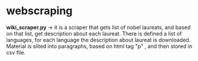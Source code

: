 # webscraping
<b>wiki_scraper.py</b> -> it is a scraper that gets list of nobel laureats, and based on that list, get description about each laureat. There is defined a list of languages, for each language the description about laureat is downloaded. Material is slited into paragraphs, based on html tag "p" , and then stored in csv file.
